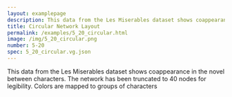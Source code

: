 ```yaml
---
layout: examplepage
description: This data from the Les Miserables dataset shows coappearance in the novel between characters. The network has been truncated to 40 nodes for legibility. Colors are mapped to groups of characters
title: Circular Network Layout
permalink: /examples/5_20_circular.html
image: /img/5_20_circular.png
number: 5-20
spec: 5_20_circular.vg.json
---
```

This data from the Les Miserables dataset shows coappearance in the novel between characters. The network has been truncated to 40 nodes for legibility. Colors are mapped to groups of characters
